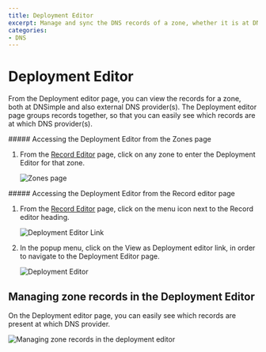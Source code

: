 ```yaml
---
title: Deployment Editor
excerpt: Manage and sync the DNS records of a zone, whether it is at DNSimple and/or at external DNS provider(s).
categories:
- DNS
---
```


# Deployment Editor

From the Deployment editor page, you can view the records for a zone, both at DNSimple and also external DNS provider(s). The Deployment editor page groups records together, so that you can easily see which records are at which DNS provider(s).

<div class="section-steps" markdown="1">
##### Accessing the Deployment Editor from the Zones page

1.  From the [Record Editor](/articles/managing-external-zones) page, click on any zone to enter the Deployment Editor for that zone.

    ![Zones page](/files/zones-page.png)
</div>

<div class="section-steps" markdown="1">
##### Accessing the Deployment Editor from the Record editor page

1.  From the [Record Editor](/articles/record-editor) page, click on the menu icon next to the <label>Record editor<label> heading.

    ![Deployment Editor Link](/files/deployment-editor-from-record-editor.png)

1.  In the popup menu, click on the <label>View as Deployment editor<label> link, in order to navigate to the <label>Deployment Editor</label> page.

    ![Deployment Editor](/files/deployment-editor-link-menu.png)
</div>

## Managing zone records in the Deployment Editor

On the Deployment editor page, you can easily see which records are present at which DNS provider.

![Managing zone records in the deployment editor](/files/deployment-editor-manage-records.png)

